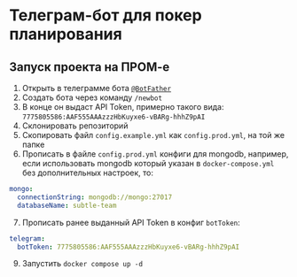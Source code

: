 # Телеграм-бот для покер планирования

## Запуск проекта на ПРОМ-е

1. Открыть в телеграмме бота [`@BotFather`](https://telegram.me/BotFather)
2. Создать бота через команду `/newbot`
3. В конце он выдаст API Token, примерно такого вида: `7775805586:AAF555AAAzzzHbKuyxe6-vBARg-hhhZ9pAI`
4. Склонировать репозиторий
5. Скопировать файл `config.example.yml` как `config.prod.yml`, на той же папке
6. Прописать в файле `config.prod.yml` конфиги для mongodb, например, если использовать mongodb который указан в `docker-compose.yml` без дополнительных настроек, то:
```yml
mongo:
  connectionString: mongodb://mongo:27017
  databaseName: subtle-team
```
7. Прописать ранее выданный API Token в конфиг `botToken`:
```yml
telegram:
  botToken: 7775805586:AAF555AAAzzzHbKuyxe6-vBARg-hhhZ9pAI
```
9. Запустить `docker compose up -d`
